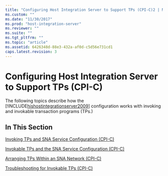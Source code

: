 ```yaml
---
title: "Configuring Host Integration Server to Support TPs (CPI-C)2 | Microsoft Docs"
ms.custom: ""
ms.date: "11/30/2017"
ms.prod: "host-integration-server"
ms.reviewer: ""
ms.suite: ""
ms.tgt_pltfrm: ""
ms.topic: "article"
ms.assetid: 6426348d-88e3-432a-af0d-c5d56e731cd1
caps.latest.revision: 3
---
```

# Configuring Host Integration Server to Support TPs (CPI-C)
The following topics describe how the [!INCLUDE[hishostintegrationserver2009](../includes/hishostintegrationserver2009-md.md)] configuration works with invoking and invokable transaction programs (TPs.)  
  
## In This Section  
 [Invoking TPs and SNA Service Configuration (CPI-C)](../HIS2010/invoking-tps-and-sna-service-configuration-cpi-c-1.md)  
  
 [Invokable TPs and the SNA Service Configuration (CPI-C)](../HIS2010/invokable-tps-and-the-sna-service-configuration-cpi-c-2.md)  
  
 [Arranging TPs Within an SNA Network (CPI-C)](../HIS2010/arranging-tps-within-an-sna-network-cpi-c-1.md)  
  
 [Troubleshooting for Invokable TPs (CPI-C)](../HIS2010/troubleshooting-for-invokable-tps-cpi-c-2.md)